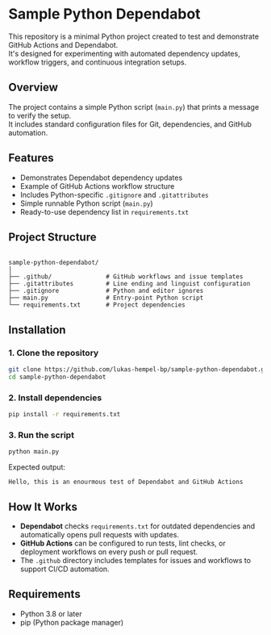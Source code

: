 # Sample Python Dependabot

This repository is a minimal Python project created to test and demonstrate GitHub Actions and Dependabot.  
It's designed for experimenting with automated dependency updates, workflow triggers, and continuous integration setups.


## Overview

The project contains a simple Python script (`main.py`) that prints a message to verify the setup.  
It includes standard configuration files for Git, dependencies, and GitHub automation.


## Features

- Demonstrates Dependabot dependency updates  
- Example of GitHub Actions workflow structure  
- Includes Python-specific `.gitignore` and `.gitattributes`  
- Simple runnable Python script (`main.py`)  
- Ready-to-use dependency list in `requirements.txt`


## Project Structure

```

sample-python-dependabot/
│
├── .github/               # GitHub workflows and issue templates
├── .gitattributes         # Line ending and linguist configuration
├── .gitignore             # Python and editor ignores
├── main.py                # Entry-point Python script
└── requirements.txt       # Project dependencies

````


## Installation

### 1. Clone the repository
```bash
git clone https://github.com/lukas-hempel-bp/sample-python-dependabot.git
cd sample-python-dependabot
````

### 2. Install dependencies

```bash
pip install -r requirements.txt
```

### 3. Run the script

```bash
python main.py
```

Expected output:

```
Hello, this is an enourmous test of Dependabot and GitHub Actions
```


## How It Works

* **Dependabot** checks `requirements.txt` for outdated dependencies and automatically opens pull requests with updates.
* **GitHub Actions** can be configured to run tests, lint checks, or deployment workflows on every push or pull request.
* The `.github` directory includes templates for issues and workflows to support CI/CD automation.


## Requirements

* Python 3.8 or later
* pip (Python package manager)
